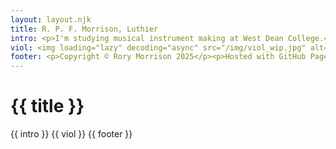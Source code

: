 ```yaml
---
layout: layout.njk
title: R. P. F. Morrison, Luthier
intro: <p>I'm studying musical instrument making at West Dean College.</p><p>Below is a work in progress photo of my bass viol as I was tying the frets.</p>
viol: <img loading="lazy" decoding="async" src="/img/viol_wip.jpg" alt="Work in progress on a bass viol" width="450">
footer: <p>Copyright © Rory Morrison 2025</p><p>Hosted with GitHub Pages, built with 11ty v3.1.2</p>
---
```


# {{ title }}

{{ intro }}
{{ viol }}
{{ footer }}